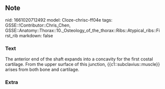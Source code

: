 ## Note
nid: 1661020712492
model: Cloze-chrisc-ff04e
tags: GSSE::!Contributor::Chris_Chen, GSSE::Anatomy::Thorax::10._Osteology_of_the_thorax::Ribs::Atypical_ribs::First_rib
markdown: false

### Text
<div class='toggle'>
  The anterior end of the shaft expands into a concavity for the
  first costal cartilage. From the upper surface of this junction,
  {{c1::subclavius::muscle}} arises from both bone and cartilage.
</div>

### Extra

